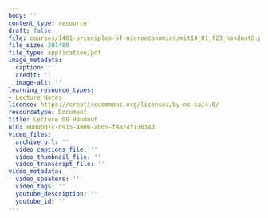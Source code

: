 ```yaml
---
body: ''
content_type: resource
draft: false
file: courses/1401-principles-of-microeconomics/mit14_01_f23_handout8.pdf
file_size: 201488
file_type: application/pdf
image_metadata:
  caption: ''
  credit: ''
  image-alt: ''
learning_resource_types:
- Lecture Notes
license: https://creativecommons.org/licenses/by-nc-sa/4.0/
resourcetype: Document
title: Lecture 08 Handout
uid: 8000bd7c-d915-4906-ab05-fa824f13634d
video_files:
  archive_url: ''
  video_captions_file: ''
  video_thumbnail_file: ''
  video_transcript_file: ''
video_metadata:
  video_speakers: ''
  video_tags: ''
  youtube_description: ''
  youtube_id: ''
---
```


